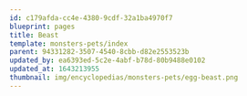 ```yaml
---
id: c179afda-cc4e-4380-9cdf-32a1ba4970f7
blueprint: pages
title: Beast
template: monsters-pets/index
parent: 94331282-3507-4540-8cbb-d82e2553523b
updated_by: ea6393ed-5c2e-4abf-b78d-80b9488e0102
updated_at: 1643213955
thumbnail: img/encyclopedias/monsters-pets/egg-beast.png
---
```

